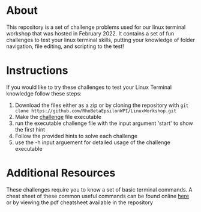 # About
This repository is a set of challenge problems used for our linux terminal workshop that was hosted in February 2022. It contains a set of fun challenges to test your linux terminal skills, putting your knowledge of folder navigation, file editing, and scripting to the test!

# Instructions
If you would like to try these challenges to test your Linux Terminal knowledge follow these steps:
1. Download the files either as a zip or by cloning the repository with
```git clone https://github.com/RhoBetaEpsilonWPI/LinuxWorkshop.git```
2. Make the [challenge](https://github.com/RhoBetaEpsilonWPI/LinuxWorkshop/blob/master/challenge) file executable
3. run the executable challenge file with the input argument 'start' to show the first hint
4. Follow the provided hints to solve each challenge
5. use the -h input arguement for detailed usage of the challenge executable

# Additional Resources
These challenges require you to know a set of basic terminal commands. A cheat sheet of these common useful commands can be found online [here](https://docs.google.com/document/d/19qIS0h-1fGe51rvIp050xbB8cbKEaPTBJ5jAJpvNMr4/edit?usp=sharing)
or by viewing the pdf cheatsheet available in the repository
